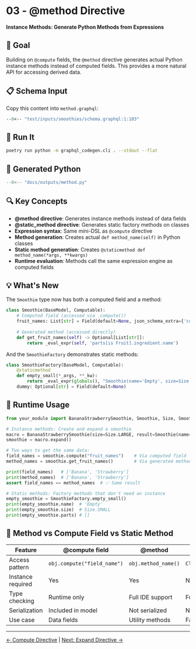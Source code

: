 # 03 - @method Directive

**Instance Methods: Generate Python Methods from Expressions**

## 🎯 Goal

Building on `@compute` fields, the `@method` directive generates actual Python instance methods instead of computed fields. This provides a more natural API for accessing derived data.

## 📋 Schema Input

Copy this content into `method.graphql`:

```graphql
--8<-- "test/inputs/smoothies/schema.graphql:1:103"
```

## 🚀 Run It

```bash
poetry run python -m graphql_codegen.cli . --stdout --flat
```

## 🐍 Generated Python

```python
--8<-- "docs/outputs/method.py"
```

## 🔍 Key Concepts

- **@method directive**: Generates instance methods instead of data fields
- **@static_method directive**: Generates static factory methods on classes
- **Expression syntax**: Same mini-DSL as `@compute` directive
- **Method generation**: Creates actual `def method_name(self)` in Python classes
- **Static method generation**: Creates `@staticmethod def method_name(*args, **kwargs)`
- **Runtime evaluation**: Methods call the same expression engine as computed fields

## 💡 What's New

The `Smoothie` type now has both a computed field and a method:

```python
class Smoothie(BaseModel, Computable):
    # Computed field (accessed via .compute())
    fruit_names: List[str] = Field(default=None, json_schema_extra={'compute': {'expr': 'parts[is Fruit].ingredient.name'}})
    
    # Generated method (accessed directly)
    def get_fruit_names(self) -> Optional[List[str]]:
        return _eval_expr(self, 'parts[is Fruit].ingredient.name')
```

And the `SmoothieFactory` demonstrates static methods:

```python
class SmoothieFactory(BaseModel, Computable):
    @staticmethod
    def empty_small(*_args, **_kw):
        return _eval_expr(globals(), "Smoothie(name='Empty', size=Size.SMALL, parts=[])")
    dummy: Optional[str] = Field(default=None)
```

## 🧮 Runtime Usage

```python
from your_module import BananaStrawberrySmoothie, Smoothie, Size, SmoothieFactory

# Instance methods: Create and expand a smoothie
macro = BananaStrawberrySmoothie(size=Size.LARGE, result=Smoothie(name="dummy", size=Size.SMALL, parts=[]))
smoothie = macro.expand()

# Two ways to get the same data:
field_names = smoothie.compute("fruit_names")    # Via computed field
method_names = smoothie.get_fruit_names()        # Via generated method

print(field_names)   # ['Banana', 'Strawberry']
print(method_names)  # ['Banana', 'Strawberry']
assert field_names == method_names  # ✅ Same result

# Static methods: Factory methods that don't need an instance
empty_smoothie = SmoothieFactory.empty_small()
print(empty_smoothie.name)  # 'Empty'
print(empty_smoothie.size)  # Size.SMALL
print(empty_smoothie.parts) # []
```

## 🔧 Method vs Compute Field vs Static Method

| Feature | @compute field | @method | @static_method |
|---------|----------------|---------|----------------|
| Access pattern | `obj.compute("field_name")` | `obj.method_name()` | `Class.method_name()` |
| Instance required | Yes | Yes | No |
| Type checking | Runtime only | Full IDE support | Full IDE support |
| Serialization | Included in model | Not serialized | Not applicable |
| Use case | Data fields | Utility methods | Factory methods |

---

[← Compute Directive](02-compute-directive.md) | [Next: Expand Directive →](04-expand-directive.md) 